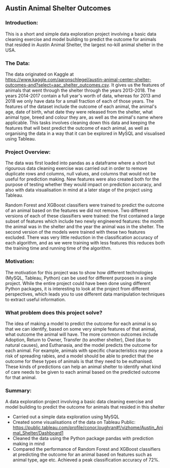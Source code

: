 ## Austin Animal Shelter Outcomes

### Introduction:
This is a short and simple data exploration project involving a basic data cleaning exercise and model building to predict the outcome for animals that resided in Austin Animal Shelter, the largest no-kill animal shelter in the USA.

### The Data:
The data originated on Kaggle at https://www.kaggle.com/aaronschlegel/austin-animal-center-shelter-outcomes-and?select=aac_shelter_outcomes.csv. It gives us the features of animals that went through the shelter through the years 2013-2018. The years 2014-2017 contain a full year's worth of data, whereas for 2013 amd 2018 we only have data for a small fraction of each of those years. The features of the dataset include the outcome of each animal, the animal's age, date of birth, what date they were released from the shelter, what animal type, breed and colour they are, as well as the animal's name where applicable. This tasks involves cleaning down this data and keeping the features that will best predict the outcome of each animal, as well as organising the data in a way that it can be explored in MySQL and visualised using Tableau.

### Project Overview:
The data was first loaded into pandas as a dataframe where a short but rigourous data cleaning exercise was carried out in order to remove duplicate rows and columns, null values, and columns that would not be useful for prediction making. New features were also created both for the purpose of testing whether they would impact on prediction accuracy, and also with data visualisation in mind at a later stage of the project using Tableau. 

Random Forest and XGBoost classifiers were trained to predict the outcome of an animal based on the features we did not remove. Two different versions of each of these classifiers were trained: the first contained a large subset of features which include two newly engineered features: the month the animal was in the shelter and the year the animal was in the shelter. The second version of the models were trained with these two features excluded. There was very little reduction in the classification accuracy of each algorithm, and as we were training with less features this reduces both the training time and running time of the algorithm.

### Motivation:
The motivation for this project was to show how different technologies (MySQL, Tableau, Python) can be used for different purposes in a single project. While the entire project could have been done using different Python packages, it is interesting to look at the project from different perspectives, which leads you to use different data manipulation techniques to extract useful information.

### What problem does this project solve?
The idea of making a model to predict the outcome for each animal is so that we can identify, based on some very simple features of that animal, what outcome the animal will have. The more common outcomes include Adoption, Return to Owner, Transfer (to another shelter), Died (due to natural causes), and Euthanasia, and the model predicts the outcome for each animal. For example, animals with specific characteristics may pose a risk of spreading rabies, and a model should be able to predict that the outcome for these types of animals is that they need to be euthanised. These kinds of predictions can help an animal shelter to identify what kind of care needs to be given to each animal based on the predicted outcome for that animal.

### Summary:
A data exploration project involving a basic data cleaning exercise and model building to predict the outcome for animals that resided in this shelter
- Carried out a simple data exploration using MySQL
- Created some visualisations of the data on Tableau Public: https://public.tableau.com/profile/conor.loughran#!/vizhome/Austin_Animal_Shelter/Dashboard1
- Cleaned the data using the Python package pandas with prediction making in mind
- Compared the performance of Random Forest and XGBoost classifiers at predicting the outcome for an animal based on features such as animal type, age etc. Achieved a peak classification accuracy of 72%.
